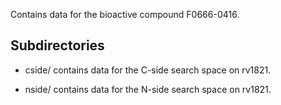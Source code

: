 Contains data for the bioactive compound F0666-0416.

## Subdirectories

- cside/ contains data for the C-side search space on rv1821.

- nside/ contains data for the N-side search space on rv1821.

